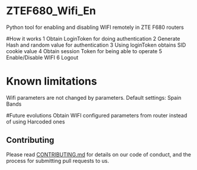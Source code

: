 # ZTEF680_Wifi_En

Python tool for enabling and disabling WIFI remotely in ZTE F680 routers

#How it works
1 Obtain LoginToken for doing authentication
2 Generate Hash and random value for authentication
3 Using loginToken obtains SID cookie value
4 Obtain session Token for being able to operate
5 Enable/Disable WIFI
6 Logout


# Known limitations
Wifi parameters are not changed by parameters. Default settings: Spain Bands

#Future evolutions
Obtain WIFI configured parameters from router instead of using Harcoded ones 

## Contributing

Please read [CONTRIBUTING.md](https://gist.github.com/) for details on our code of conduct, and the process for submitting pull requests to us.
